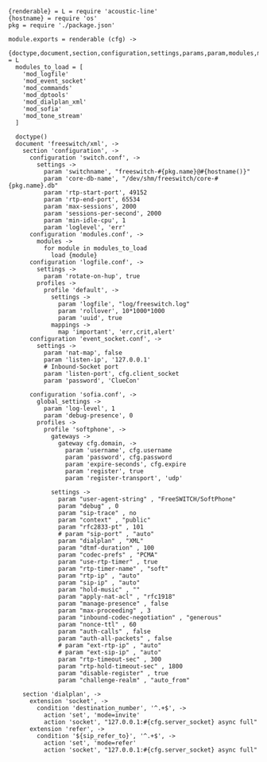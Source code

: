     {renderable} = L = require 'acoustic-line'
    {hostname} = require 'os'
    pkg = require './package.json'

    module.exports = renderable (cfg) ->
      {doctype,document,section,configuration,settings,params,param,modules,module,load,network_lists,list,node,global_settings,profiles,profile,mappings,map,context,extension,condition,action,macros,gateways,gateway} = L
      modules_to_load = [
        'mod_logfile'
        'mod_event_socket'
        'mod_commands'
        'mod_dptools'
        'mod_dialplan_xml'
        'mod_sofia'
        'mod_tone_stream'
      ]

      doctype()
      document 'freeswitch/xml', ->
        section 'configuration', ->
          configuration 'switch.conf', ->
            settings ->
              param 'switchname', "freeswitch-#{pkg.name}@#{hostname()}"
              param 'core-db-name', "/dev/shm/freeswitch/core-#{pkg.name}.db"
              param 'rtp-start-port', 49152
              param 'rtp-end-port', 65534
              param 'max-sessions', 2000
              param 'sessions-per-second', 2000
              param 'min-idle-cpu', 1
              param 'loglevel', 'err'
          configuration 'modules.conf', ->
            modules ->
              for module in modules_to_load
                load {module}
          configuration 'logfile.conf', ->
            settings ->
              param 'rotate-on-hup', true
            profiles ->
              profile 'default', ->
                settings ->
                  param 'logfile', "log/freeswitch.log"
                  param 'rollover', 10*1000*1000
                  param 'uuid', true
                mappings ->
                  map 'important', 'err,crit,alert'
          configuration 'event_socket.conf', ->
            settings ->
              param 'nat-map', false
              param 'listen-ip', '127.0.0.1'
              # Inbound-Socket port
              param 'listen-port', cfg.client_socket
              param 'password', 'ClueCon'

          configuration 'sofia.conf', ->
            global_settings ->
              param 'log-level', 1
              param 'debug-presence', 0
            profiles ->
              profile 'softphone', ->
                gateways ->
                  gateway cfg.domain, ->
                    param 'username', cfg.username
                    param 'password', cfg.password
                    param 'expire-seconds', cfg.expire
                    param 'register', true
                    param 'register-transport', 'udp'

                settings ->
                  param "user-agent-string" , "FreeSWITCH/SoftPhone"
                  param "debug" , 0
                  param "sip-trace" , no
                  param "context" , "public"
                  param "rfc2833-pt" , 101
                  # param "sip-port" , "auto"
                  param "dialplan" , "XML"
                  param "dtmf-duration" , 100
                  param "codec-prefs" , "PCMA"
                  param "use-rtp-timer" , true
                  param "rtp-timer-name" , "soft"
                  param "rtp-ip" , "auto"
                  param "sip-ip" , "auto"
                  param "hold-music" , ""
                  param "apply-nat-acl" , "rfc1918"
                  param "manage-presence" , false
                  param "max-proceeding" , 3
                  param "inbound-codec-negotiation" , "generous"
                  param "nonce-ttl" , 60
                  param "auth-calls" , false
                  param "auth-all-packets" , false
                  # param "ext-rtp-ip" , "auto"
                  # param "ext-sip-ip" , "auto"
                  param "rtp-timeout-sec" , 300
                  param "rtp-hold-timeout-sec" , 1800
                  param "disable-register" , true
                  param "challenge-realm" , "auto_from"

        section 'dialplan', ->
          extension 'socket', ->
            condition 'destination_number', '^.+$', ->
              action 'set', 'mode=invite'
              action 'socket', "127.0.0.1:#{cfg.server_socket} async full"
          extension 'refer', ->
            condition '${sip_refer_to}', '^.+$', ->
              action 'set', 'mode=refer'
              action 'socket', "127.0.0.1:#{cfg.server_socket} async full"

